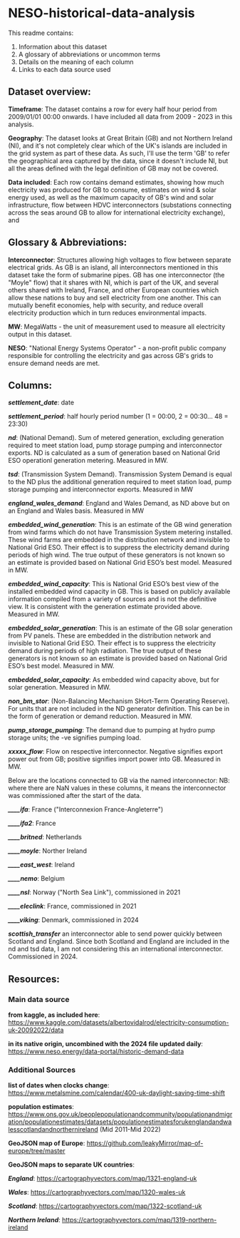 # NESO-historical-data-analysis


This readme contains:

1. Information about this dataset
2. A glossary of abbreviations or uncommon terms
3. Details on the meaning of each column
4. Links to each data source used


## Dataset overview:

**Timeframe**: The dataset contains a row for every half hour period from 2009/01/01 00:00 onwards. I have included all data from 2009 - 2023 in this analysis.

**Geography**: The dataset looks at Great Britain (GB) and not Northern Ireland (NI), and it's not completely clear which of the UK's islands are included in the grid system as part of these data. As such, I'll use the term 'GB' to refer the geographical area captured by the data, since it doesn't include NI, but all the areas defined with the legal definition of GB may not be covered.

**Data included**: Each row contains demand estimates, showing how much electricity was produced for GB to consume, estimates on wind & solar energy used, as well as the maximum capacity of GB's wind and solar infrastructure, flow between HDVC interconnectors (substations connecting across the seas around GB to allow for international electricity exchange), and 


## Glossary & Abbreviations: 

**Interconnector**: Structures allowing high voltages to flow between separate electrical grids. As GB is an island, all interconnectors mentioned in this dataset take the form of submarine pipes. GB has one interconnector (the "Moyle" flow) that it shares with NI, which is part of the UK, and several others shared with Ireland, France, and other European countries which allow these nations to buy and sell electricity from one another. This can mutually benefit economies, help with security, and reduce overall electricity production which in turn reduces environmental impacts.

**MW**: MegaWatts - the unit of measurement used to measure all electricity output in this dataset.

**NESO**: "National Energy Systems Operator" - a non-profit public company responsible for controlling the electricity and gas across GB's grids to ensure demand needs are met.


## Columns:

***settlement_date***: date

***settlement_period***: half hourly period number (1 = 00:00, 2 = 00:30... 48 = 23:30)

***nd***: (National Demand). Sum of metered generation, excluding generation required to meet station load, pump storage pumping and interconnector exports. ND is calculated as a sum of generation based on National Grid ESO operationl generation metering. Measured in MW.

***tsd***: (Transmission System Demand). Transmission System Demand is equal to the ND plus the additional generation required to meet station load, pump storage pumping and interconnector exports. Measured in MW

***england_wales_demand***: England and Wales Demand, as ND above but on an England and Wales basis. Measured in MW

***embedded_wind_generation***: This is an estimate of the GB wind generation from wind farms which do not have Transmission System metering installed. These wind farms are embedded in the distribution network and invisible to National Grid ESO. Their effect is to suppress the electricity demand during periods of high wind. The true output of these generators is not known so an estimate is provided based on National Grid ESO’s best model. Measured in MW.

***embedded_wind_capacity***: This is National Grid ESO’s best view of the installed embedded wind capacity in GB. This is based on publicly available information compiled from a variety of sources and is not the definitive view. It is consistent with the generation estimate provided above. Measured in MW.

***embedded_solar_generation***: This is an estimate of the GB solar generation from PV panels. These are embedded in the distribution network and invisible to National Grid ESO. Their effect is to suppress the electricity demand during periods of high radiation. The true output of these generators is not known so an estimate is provided based on National Grid ESO’s best model. Measured in MW.

***embedded_solar_capacity***: As embedded wind capacity above, but for solar generation. Measured in MW.

***non_bm_stor***: (Non-Balancing Mechanism SHort-Term Operating Reserve). For units that are not included in the ND generator definition. This can be in the form of generation or demand reduction. Measured in MW.

***pump_storage_pumping***: The demand due to pumping at hydro pump storage units; the -ve signifies pumping load.

***xxxxx_flow***: Flow on respective interconnector. Negative signifies export power out from GB; positive signifies import power into GB. Measured in MW.

Below are the locations connected to GB via the named interconnector: NB: where there are NaN values in these columns, it means the interconnector was commissioned after the start of the data.

***____ifa***: France ("Interconnexion France-Angleterre")

***____ifa2***: France

***____britned***: Netherlands

***____moyle***: Norther Ireland

***____east_west***: Ireland

***____nemo***: Belgium

***____nsl***: Norway ("North Sea Link"), commissioned in 2021

***____eleclink***: France, commissioned in 2021

***____viking***: Denmark, commissioned in 2024

***scottish_transfer*** an interconnector able to send power quickly between Scotland and England. Since both Scotland and England are included in the nd and tsd data, I am not considering this an international interconnector. Commissioned in 2024.


## Resources: 

### Main data source

**from kaggle, as included here**: https://www.kaggle.com/datasets/albertovidalrod/electricity-consumption-uk-20092022/data

**in its native origin, uncombined with the 2024 file updated daily**: https://www.neso.energy/data-portal/historic-demand-data

### Additional Sources

**list of dates when clocks change**: https://www.metalsmine.com/calendar/400-uk-daylight-saving-time-shift

**population estimates**: https://www.ons.gov.uk/peoplepopulationandcommunity/populationandmigration/populationestimates/datasets/populationestimatesforukenglandandwalesscotlandandnorthernireland (Mid 2011-Mid 2022)

**GeoJSON map of Europe**: https://github.com/leakyMirror/map-of-europe/tree/master

**GeoJSON maps to separate UK countries**:

***England***: https://cartographyvectors.com/map/1321-england-uk

***Wales***: https://cartographyvectors.com/map/1320-wales-uk

***Scotland***: https://cartographyvectors.com/map/1322-scotland-uk

***Northern Ireland***: https://cartographyvectors.com/map/1319-northern-ireland